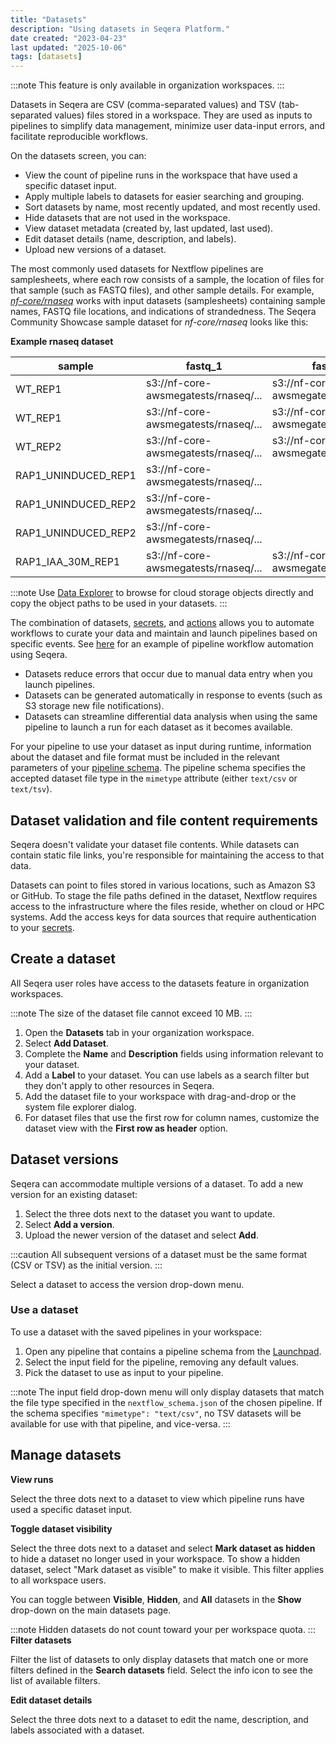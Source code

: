 ```yaml
---
title: "Datasets"
description: "Using datasets in Seqera Platform."
date created: "2023-04-23"
last updated: "2025-10-06"
tags: [datasets]
---
```


:::note
This feature is only available in organization workspaces.
:::

Datasets in Seqera are CSV (comma-separated values) and TSV (tab-separated values) files stored in a workspace. They are used as inputs to pipelines to simplify data management, minimize user data-input errors, and facilitate reproducible workflows.

On the datasets screen, you can:

- View the count of pipeline runs in the workspace that have used a specific dataset input.
- Apply multiple labels to datasets for easier searching and grouping.
- Sort datasets by name, most recently updated, and most recently used.
- Hide datasets that are not used in the workspace.
- View dataset metadata (created by, last updated, last used).
- Edit dataset details (name, description, and labels).
- Upload new versions of a dataset.

The most commonly used datasets for Nextflow pipelines are samplesheets, where each row consists of a sample, the location of files for that sample (such as FASTQ files), and other sample details. For example, [*nf-core/rnaseq*](https://github.com/nf-core/rnaseq) works with input datasets (samplesheets) containing sample names, FASTQ file locations, and indications of strandedness. The Seqera Community Showcase sample dataset for *nf-core/rnaseq* looks like this:

**Example rnaseq dataset**

|sample |fastq_1 |fastq_2 |strandedness|
|-------------------|------------------------------------|---------------------------------------------|------------|
|WT_REP1            |s3://nf-core-awsmegatests/rnaseq/...|s3://nf-core-awsmegatests/rnaseq/...         |reverse     |
|WT_REP1            |s3://nf-core-awsmegatests/rnaseq/...|s3://nf-core-awsmegatests/rnaseq/...         |reverse     |
|WT_REP2            |s3://nf-core-awsmegatests/rnaseq/...|s3://nf-core-awsmegatests/rnaseq/...         |reverse     |
|RAP1_UNINDUCED_REP1|s3://nf-core-awsmegatests/rnaseq/...|                                             |reverse     |
|RAP1_UNINDUCED_REP2|s3://nf-core-awsmegatests/rnaseq/...|                                             |reverse     |
|RAP1_UNINDUCED_REP2|s3://nf-core-awsmegatests/rnaseq/...|                                             |reverse     |
|RAP1_IAA_30M_REP1  |s3://nf-core-awsmegatests/rnaseq/...|s3://nf-core-awsmegatests/rnaseq/...         |reverse     |

:::note
Use [Data Explorer](../data/data-explorer) to browse for cloud storage objects directly and copy the object paths to be used in your datasets.
:::

The combination of datasets, [secrets](../secrets/overview), and [actions](../pipeline-actions/overview) allows you to automate workflows to curate your data and maintain and launch pipelines based on specific events. See [here](https://seqera.io/blog/workflow-automation/) for an example of pipeline workflow automation using Seqera.

- Datasets reduce errors that occur due to manual data entry when you launch pipelines.
- Datasets can be generated automatically in response to events (such as S3 storage new file notifications).
- Datasets can streamline differential data analysis when using the same pipeline to launch a run for each dataset as it becomes available.

For your pipeline to use your dataset as input during runtime, information about the dataset and file format must be included in the relevant parameters of your [pipeline schema](../pipeline-schema/overview). The pipeline schema specifies the accepted dataset file type in the `mimetype` attribute (either `text/csv` or `text/tsv`).

## Dataset validation and file content requirements

Seqera doesn't validate your dataset file contents. While datasets can contain static file links, you're responsible for maintaining the access to that data.

Datasets can point to files stored in various locations, such as Amazon S3 or GitHub. To stage the file paths defined in the dataset, Nextflow requires access to the infrastructure where the files reside, whether on cloud or HPC systems. Add the access keys for data sources that require authentication to your [secrets](../secrets/overview).

## Create a dataset

All Seqera user roles have access to the datasets feature in organization workspaces. 

:::note
The size of the dataset file cannot exceed 10 MB.
:::

1. Open the **Datasets** tab in your organization workspace.
2. Select **Add Dataset**.
3. Complete the **Name** and **Description** fields using information relevant to your dataset.
4. Add a **Label** to your dataset. You can use labels as a search filter but they don't apply to other resources in Seqera.
4. Add the dataset file to your workspace with drag-and-drop or the system file explorer dialog.
5. For dataset files that use the first row for column names, customize the dataset view with the **First row as header** option.

## Dataset versions

Seqera can accommodate multiple versions of a dataset. To add a new version for an existing dataset:

1. Select the three dots next to the dataset you want to update.
2. Select **Add a version**.
3. Upload the newer version of the dataset and select **Add**.

:::caution
All subsequent versions of a dataset must be the same format (CSV or TSV) as the initial version.
:::

Select a dataset to access the version drop-down menu.

### Use a dataset

To use a dataset with the saved pipelines in your workspace:

1. Open any pipeline that contains a pipeline schema from the [Launchpad](../launch/launchpad).
2. Select the input field for the pipeline, removing any default values.
3. Pick the dataset to use as input to your pipeline.

:::note
The input field drop-down menu will only display datasets that match the file type specified in the `nextflow_schema.json` of the chosen pipeline. If the schema specifies `"mimetype": "text/csv"`, no TSV datasets will be available for use with that pipeline, and vice-versa.
:::

## Manage datasets

**View runs**

Select the three dots next to a dataset to view which pipeline runs have used a specific dataset input. 

**Toggle dataset visibility**

Select the three dots next to a dataset and select **Mark dataset as hidden** to hide a dataset no longer used in your workspace. To show a hidden dataset, select "Mark dataset as visible" to make it visible. This filter applies to all workspace users. 

You can toggle between **Visible**, **Hidden**, and **All** datasets in the **Show** drop-down on the main datasets page.

:::note
Hidden datasets do not count toward your per workspace quota.
:::
**Filter datasets**

Filter the list of datasets to only display datasets that match one or more filters defined in the **Search datasets** field. Select the info icon to see the list of available filters.

**Edit dataset details**

Select the three dots next to a dataset to edit the name, description, and labels associated with a dataset.

